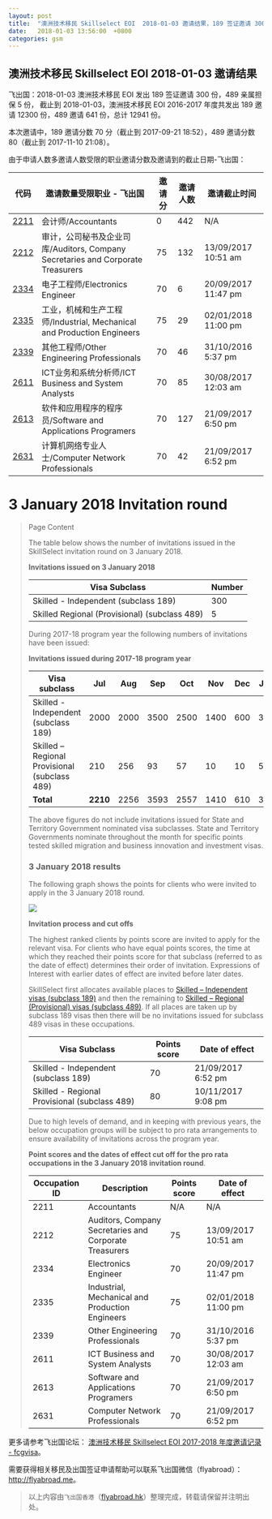 ```yaml
---
layout: post
title:  "澳洲技术移民 Skillselect EOI  2018-01-03 邀请结果，189 签证邀请 300 份，489 亲属担保 5 份"
date:   2018-01-03 13:56:00  +0800
categories: gsm
---
```


## 澳洲技术移民 Skillselect EOI  2018-01-03 邀请结果

飞出国：2018-01-03 澳洲技术移民 EOI 发出 189 签证邀请 300 份，489 亲属担保 5 份，
截止到 2018-01-03，澳洲技术移民 EOI 2016-2017 年度共发出 189 邀请 12300 份，489 邀请 641 份，总计 12941 份。

本次邀请中，189 邀请分数 70 分（截止到 2017-09-21 18:52），489 邀请分数 80（截止到 2017-11-10 21:08）。

由于申请人数多邀请人数受限的职业邀请分数及邀请到的截止日期-飞出国：

代码 | 邀请数量受限职业 - 飞出国 | 邀请分 | 邀请人数 | 邀请截止时间
---- | ----------------------- | ----- | ------- | -----------
[2211] | 会计师/Accountants | 0 | 442 | N/A
[2212] | 审计，公司秘书及企业司库/Auditors, Company Secretaries and Corporate Treasurers | 75 | 132 | 13/09/2017 10:51 am
[2334] | 电子工程师/Electronics Engineer | 70 | 6 | 20/09/2017 11:47 pm
[2335] | 工业，机械和生产工程师/Industrial, Mechanical and Production Engineers | 75 | 29 | 02/01/2018 11:00 pm
[2339] | 其他工程师/Other Engineering Professionals | 70 | 46 | 31/10/2016 5:37 pm
[2611] | ICT业务和系统分析师/ICT Business and System Analysts | 70 | 85 | 30/08/2017 12:03 am
[2613] | 软件和应用程序的程序员/Software and Applications Programers | 70 | 127 | 21/09/2017 6:50 pm
[2631] | 计算机网络专业人士/Computer Network Professionals | 70 | 42 | 21/09/2017 6:52 pm

# 3 January 2018 Invitation round
> <!--Page content-->
> Page Content
> 
> ​The table below shows the number of invitations issued in the SkillSelect invitation round on 3 January 2018.
> 
> **Invitations issued on 3 January 2018**
> 
> | Visa Subclass | Number |
> | --- | --- |
> | Skilled - Independent (subclass 189) | 300 |
> | Skilled Regional (Provisional) (subclass 489) | 5 |
> 
> During 2017-18 program year the following numbers of invitations have been issued:
> 
> **Invitations issued during 2017-18 program year**
> 
> | Visa subclass | Jul | Aug | Sep | Oct | Nov | Dec | Jan | Feb | Mar | Apr | May | June | Total |
> | --- | --- | --- | --- | --- | --- | --- | --- | --- | --- | --- | --- | --- | --- |
> | Skilled - Independent (subclass 189) | 2000 | 2000 | 3500 | 2500 | 1400 | 600 | 300 | | | | | | 12300 |
> | Skilled – Regional Provisional (subclass 489) | 210 | 256 | 93 | 57 | 10 | 10 | 5 | | | | | | 641 |
> | **Total** | **2210** | 2256 | 3593 | 2557 | 1410 | 610 | 305 | | | | | | **12941** |
> 
> The above figures do not include invitations issued for State and Territory Government nominated visa subclasses. State and Territory Governments nominate throughout the month for specific points tested skilled migration and business innovation and investment visas.
> 
> ### 3 January 2018 results
> 
> The following graph shows the points for clients who were invited to apply in the 3 January 2018 round.
> 
> ![](https://www.border.gov.au/WorkinginAustralia/PublishingImages/03012018-skillselect-invitation-round.jpg)
> 
> **Invitation process and cut offs**
> 
> The highest ranked clients by points score are invited to apply for the relevant visa. For clients who have equal points scores, the time at which they reached their points score for that subclass (referred to as the date of effect) determines their order of invitation. Expressions of Interest with earlier dates of effect are invited before later dates.
> 
> SkillSelect first allocates available places to 
 [Skilled – Independent visas (subclass 189)](http://js.flyabroad.com.hk/au/189/) and then the remaining to 
 [Skilled – Regional (Provisional) visas (subclass 489)](http://js.flyabroad.com.hk/au/489/). If all places are taken up by subclass 189 visas then there will be no invitations issued for subclass 489 visas in these occupations.
> 
> | Visa Subclass | Points score | Date of effect |
> | --- | --- | --- |
> | Skilled - Independent (subclass 189) | 70 | 21/09/2017 6:52 pm |
> | Skilled - Regional Provisional (subclass 489) | 80 | 10/11/2017 9:08 pm |
> 
> Due to high levels of demand, and in keeping with previous years, the below occupation groups will be subject to pro rata arrangements to ensure availability of invitations across the program year.
> 
> **Point scores and the dates of effect cut off for the pro rata occupations in the 3 January 2018 invitation round**.
> 
> | Occupation ID | Description | Points score | Date of effect |
> | --- | --- | --- | --- |
> | 2211 | Accountants | N/A | N/A |
> | 2212 | Auditors, Company Secretaries and Corporate Treasurers | 75 | 13/09/2017 10:51 am |
> | 2334 | Electronics Engineer | 70 | 20/09/2017 11:47 pm |
> | 2335 | Industrial, Mechanical and Production Engineers | 75 | 02/01/2018 11:00 pm |
> | 2339 | Other Engineering Professionals | 70 | 31/10/2016 5:37 pm |
> | 2611 | ICT Business and System Analysts | 70 | 30/08/2017 12:03 am |
> | 2613 | Software and Applications Programers | 70 | 21/09/2017 6:50 pm |
> | 2631 | Computer Network Professionals | 70 | 21/09/2017 6:52 pm |
> 

更多请参考飞出国论坛： [澳洲技术移民 Skillselect EOI 2017-2018 年度邀请记录 - fcgvisa](http://bbs.fcgvisa.com/t/skillselect-eoi-2017-2018/24327)。

需要获得相关移民及出国签证申请帮助可以联系飞出国微信（flyabroad）： <a href="http://flyabroad.me/contact" target="_blank">http://flyabroad.me</a>。

> 以上内容由`飞出国香港`（<a href="http://flyabroad.hk/" target="_blank">flyabroad.hk</a>）整理完成，转载请保留并注明出处。


[2211]: http://bbs.fcgvisa.com/t/flyabroad/7058
[2212]: http://bbs.fcgvisa.com/t/flyabroad/7059
[2334]: http://bbs.fcgvisa.com/t/flyabroad/7089
[2335]: http://bbs.fcgvisa.com/t/flyabroad/7090
[2339]: http://bbs.fcgvisa.com/t/flyabroad/7092
[2611]: http://bbs.fcgvisa.com/t/flyabroad/7133
[2613]: http://bbs.fcgvisa.com/t/flyabroad/7134
[2631]: http://bbs.fcgvisa.com/t/flyabroad/7136

